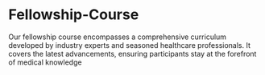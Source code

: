 # Fellowship-Course
Our fellowship course encompasses a comprehensive curriculum developed by industry experts and seasoned healthcare professionals. It covers the latest advancements, ensuring participants stay at the forefront of medical knowledge
